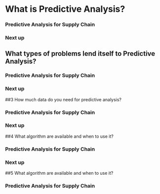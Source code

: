 # What is Predictive Analysis?
### Predictive Analysis for Supply Chain


### Next up

## What types of problems lend itself to Predictive Analysis? 
### Predictive Analysis for Supply Chain


### Next up

##3 How  much data do you need for predictive analysis?
### Predictive Analysis for Supply Chain

### Next up

##4 What algorithm are available and when to use it? 
### Predictive Analysis for Supply Chain

### Next up

##5 What algorithm are available and when to use it? 
### Predictive Analysis for Supply Chain




